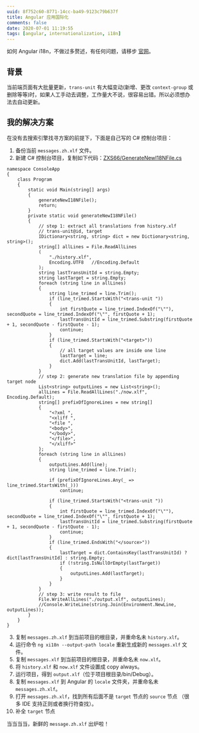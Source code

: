 ```yaml
---
uuid: 8f752c60-8771-14cc-ba49-9123c79b637f
title: Angular 应用国际化
comments: false
date: 2020-07-01 11:19:55
tags: [angular, internationalization, i18n]
---
```



如何 Angular i18n，不做过多赘述，有任何问题，请移步 [官网](https://angular.cn/guide/i18n)。

## 背景

当前端页面有大批量更新，`trans-unit` 有大幅变动(新增、更改 `context-group` 或删除等等)时，如果人工手动去调整，工作量大不说，很容易出错。所以必须想办法去自动更新。

## 我的解决方案

在没有去搜索引擎找寻方案的前提下，下面是自己写的 C# 控制台项目：

1. 备份当前 `messages.zh.xlf` 文件。
2. 新建 C# 控制台项目，复制如下代码：[ZXS66/GenerateNewI18NFile.cs](https://gist.github.com/ZXS66/69c397ccc7db3687376edc1ff55acf09)
``` CSharp
namespace ConsoleApp
{
    class Program
    {
        static void Main(string[] args)
        {
            generateNewI18NFile();
            return;
        }
        private static void generateNewI18NFile()
        {
            // step 1: extract all translations from history.xlf
            // trans-unit@id, target
            IDictionary<string, string> dict = new Dictionary<string, string>();
            string[] allLines = File.ReadAllLines
            (
                "./history.xlf",
                Encoding.UTF8   //Encoding.Default
            );
            string lastTransUnitId = string.Empty;
            string lastTarget = string.Empty;
            foreach (string line in allLines)
            {
                string line_trimed = line.Trim();
                if (line_trimed.StartsWith("<trans-unit "))
                {
                    int firstQuote = line_trimed.IndexOf("\""), secondQuote = line_trimed.IndexOf("\"", firstQuote + 1);
                    lastTransUnitId = line_trimed.Substring(firstQuote + 1, secondQuote - firstQuote - 1);
                    continue;
                }
                if (line_trimed.StartsWith("<target>"))
                {
                    // all target values are inside one line
                    lastTarget = line;
                    dict.Add(lastTransUnitId, lastTarget);
                }
            }
            // step 2: generate new translation file by appending target node
            List<string> outputLines = new List<string>();
            allLines = File.ReadAllLines("./now.xlf", Encoding.Default);
            string[] prefixOfIgnoreLines = new string[]
            {
                "<?xml ",
                "<xliff ",
                "<file ",
                "<body>",
                "</body>",
                "</file>",
                "</xliff>"
            };
            foreach (string line in allLines)
            {
                outputLines.Add(line);
                string line_trimed = line.Trim();

                if (prefixOfIgnoreLines.Any(_ => line_trimed.StartsWith(_)))
                    continue;

                if (line_trimed.StartsWith("<trans-unit "))
                {
                    int firstQuote = line_trimed.IndexOf("\""), secondQuote = line_trimed.IndexOf("\"", firstQuote + 1);
                    lastTransUnitId = line_trimed.Substring(firstQuote + 1, secondQuote - firstQuote - 1);
                    continue;
                }
                if (line_trimed.EndsWith("</source>"))
                {
                    lastTarget = dict.ContainsKey(lastTransUnitId) ? dict[lastTransUnitId] : string.Empty;
                    if (!string.IsNullOrEmpty(lastTarget))
                    {
                        outputLines.Add(lastTarget);
                    }
                }
            }
            // step 3: write result to file
            File.WriteAllLines("./output.xlf", outputLines);
            //Console.WriteLine(string.Join(Environment.NewLine, outputLines));
        }
    }
}
```
3. 复制 `messages.zh.xlf` 到当前项目的根目录，并重命名未 `history.xlf`。
4. 运行命令 `ng xi18n --output-path locale` 重新生成新的 `messages.xlf` 文件。
5. 复制 `messages.xlf` 到当前项目的根目录，并重命名未 `now.xlf`。
6. 将 `history.xlf` 和 `now.xlf` 文件设置成 copy always。
7. 运行项目，得到 `output.xlf`（位于项目根目录/bin/Debug）。
8. 复制 `messages.xlf` 到 Angular 的 `locale` 文件夹，并重命名未 `messages.zh.xlf`。
9. 打开 `messages.zh.xlf`，找到所有后面不是 `target` 节点的 `source` 节点 （很多 IDE 支持正则或者换行符查找）。
10. 补全 `target` 节点

当当当当，新鲜的 `message.zh.xlf` 出炉啦！
